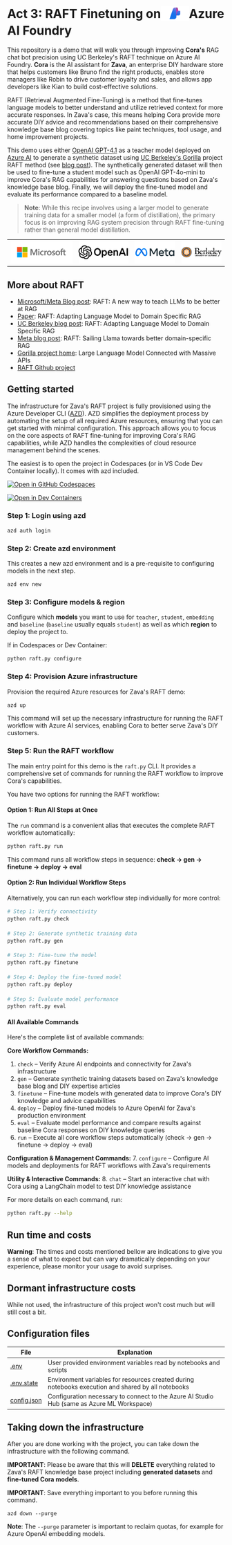 # Act 3: RAFT Finetuning on<sub><img src="./doc/azure-ai-foundry.png" width="65"></sub>Azure AI Foundry

This repository is a demo that will walk you through improving **Cora's** RAG chat bot precision using UC Berkeley's RAFT technique on Azure AI Foundry. **Cora** is the AI assistant for **Zava**, an enterprise DIY hardware store that helps customers like Bruno find the right products, enables store managers like Robin to drive customer loyalty and sales, and allows app developers like Kian to build cost-effective solutions.

RAFT (Retrieval Augmented Fine-Tuning) is a method that fine-tunes language models to better understand and utilize retrieved context for more accurate responses. In Zava's case, this means helping Cora provide more accurate DIY advice and recommendations based on their comprehensive knowledge base blog covering topics like paint techniques, tool usage, and home improvement projects.

This demo uses either [OpenAI GPT-4.1](https://azure.microsoft.com/en-us/blog/announcing-the-gpt-4-1-model-series-for-azure-ai-foundry-developers/) as a teacher model deployed on [Azure AI](https://aka.ms/c/learn-ai) to generate a synthetic dataset using [UC Berkeley's Gorilla](https://aka.ms/ucb-gorilla) project RAFT method (see [blog post](https://aka.ms/raft-blog)). The synthetically generated dataset will then be used to fine-tune a student model such as OpenAI GPT-4o-mini to improve Cora's RAG capabilities for answering questions based on Zava's knowledge base blog. Finally, we will deploy the fine-tuned model and evaluate its performance compared to a baseline model.

> **Note**: While this recipe involves using a larger model to generate training data for a smaller model (a form of distillation), the primary focus is on improving RAG system precision through RAFT fine-tuning rather than general model distillation.

<table>
    <tr>
        <td><img src="./doc/microsoft-logo.png" style="max-height:100px; height: auto;"/></td>
        <td><img src="./doc/openai-logo.png" style="max-height:100px; height: auto;"/></td>
        <td><img src="./doc/meta-logo.png" style="max-height:100px; height: auto;" /></td>
        <td><img src="./doc/ucb-logo.png" style="max-height:100px; height: auto;" /></td>
    </tr>
</table>


## More about RAFT

- [Microsoft/Meta Blog post](https://aka.ms/raft-blog): RAFT:  A new way to teach LLMs to be better at RAG
- [Paper](https://aka.ms/raft-paper): RAFT: Adapting Language Model to Domain Specific RAG
- [UC Berkeley blog post](https://aka.ms/raft-blog-ucb): RAFT: Adapting Language Model to Domain Specific RAG
- [Meta blog post](https://aka.ms/raft-blog-meta): RAFT: Sailing Llama towards better domain-specific RAG
- [Gorilla project home](https://aka.ms/gorilla-home): Large Language Model Connected with Massive APIs
- [RAFT Github project](https://aka.ms/raft-repo)

## Getting started

The infrastructure for Zava's RAFT project is fully provisioned using the Azure Developer CLI ([AZD](https://aka.ms/c/learn/azd)). AZD simplifies the deployment process by automating the setup of all required Azure resources, ensuring that you can get started with minimal configuration. This approach allows you to focus on the core aspects of RAFT fine-tuning for improving Cora's RAG capabilities, while AZD handles the complexities of cloud resource management behind the scenes.

The easiest is to open the project in Codespaces (or in VS Code Dev Container locally). It comes with azd included.

[![Open in GitHub Codespaces](https://github.com/codespaces/badge.svg)](https://codespaces.new/Azure-Samples/raft-distillation-recipe)

[![Open in Dev Containers](https://img.shields.io/static/v1?style=for-the-badge&label=Dev%20Containers&message=Open&color=blue&logo=visualstudiocode)](https://vscode.dev/redirect?url=vscode://ms-vscode-remote.remote-containers/cloneInVolume?url=https://github.com/Azure-Samples/raft-distillation-recipe)

### Step 1: Login using azd

```bash
azd auth login
```

### Step 2: Create azd environment

This creates a new azd environment and is a pre-requisite to configuring models in the next step.

```bash
azd env new
```

### Step 3: Configure models & region

Configure which **models** you want to use for `teacher`, `student`, `embedding` and `baseline` (`baseline` usually equals `student`) as well as which **region** to deploy the project to.

If in Codespaces or Dev Container:

```bash
python raft.py configure
```

### Step 4: Provision Azure infrastructure

Provision the required Azure resources for Zava's RAFT demo:

```bash
azd up
```

This command will set up the necessary infrastructure for running the RAFT workflow with Azure AI services, enabling Cora to better serve Zava's DIY customers.

### Step 5: Run the RAFT workflow

The main entry point for this demo is the `raft.py` CLI. It provides a comprehensive set of commands for running the RAFT workflow to improve Cora's capabilities.

You have two options for running the RAFT workflow:

#### Option 1: Run All Steps at Once

The `run` command is a convenient alias that executes the complete RAFT workflow automatically:

```bash
python raft.py run
```

This command runs all workflow steps in sequence: **check → gen → finetune → deploy → eval**

#### Option 2: Run Individual Workflow Steps

Alternatively, you can run each workflow step individually for more control:

```bash
# Step 1: Verify connectivity
python raft.py check

# Step 2: Generate synthetic training data
python raft.py gen

# Step 3: Fine-tune the model
python raft.py finetune

# Step 4: Deploy the fine-tuned model
python raft.py deploy

# Step 5: Evaluate model performance
python raft.py eval
```

#### All Available Commands

Here's the complete list of available commands:

**Core Workflow Commands:**
1. `check` – Verify Azure AI endpoints and connectivity for Zava's infrastructure
2. `gen` – Generate synthetic training datasets based on Zava's knowledge base blog and DIY expertise articles
3. `finetune` – Fine-tune models with generated data to improve Cora's DIY knowledge and advice capabilities
4. `deploy` – Deploy fine-tuned models to Azure OpenAI for Zava's production environment
5. `eval` – Evaluate model performance and compare results against baseline Cora responses on DIY knowledge queries
6. `run` – Execute all core workflow steps automatically (check → gen → finetune → deploy → eval)

**Configuration & Management Commands:**
7. `configure` – Configure AI models and deployments for RAFT workflows with Zava's requirements

**Utility & Interactive Commands:**
8. `chat` – Start an interactive chat with Cora using a LangChain model to test DIY knowledge assistance

For more details on each command, run:

```bash
python raft.py --help
```

## Run time and costs

**Warning**: The times and costs mentioned bellow are indications to give you a sense of what to expect but can vary dramatically depending on your experience, please monitor your usage to avoid surprises.

## Dormant infrastructure costs

While not used, the infrastructure of this project won't cost much but will still cost a bit.

## Configuration files

| File      | Explanation      |
| ------------- | ---------------- |
| [.env](./.env) | User provided environment variables read by notebooks and scripts |
| [.env.state](./.env.state) | Environment variables for resources created during notebooks execution and shared by all notebooks |
| [config.json](./config.json) | Configuration necessary to connect to the Azure AI Studio Hub (same as Azure ML Workspace) |

## Taking down the infrastructure

After you are done working with the project, you can take down the infrastructure with the following command.

**IMPORTANT**: Please be aware that this will **DELETE** everything related to Zava's RAFT knowledge base project including **generated datasets** and **fine-tuned Cora models**.

**IMPORTANT**: Save everything important to you before running this command.

```
azd down --purge
```

**Note**: The `--purge` parameter is important to reclaim quotas, for example for Azure OpenAI embedding models.
